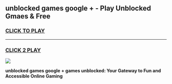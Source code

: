 
## unblocked games google + - Play Unblocked Gmaes & Free
<h3>
<a href="https://premium.freeplayer.one?title=unblocked_games_google_+&ref=19F">CLICK TO PLAY</a></h3>
<hr>

<h3>
<a href="https://premium.freeplayer.one?title=unblocked_games_google_+&ref=19F">CLICK 2 PLAY</a>
  
</h3>

<a href="https://premium.freeplayer.one?title=unblocked_games_google_+&ref=19F/"><img src="https://clearcache.store/games.png"></a>


**unblocked games google + games unblocked: Your Gateway to Fun and Accessible Online Gaming**
